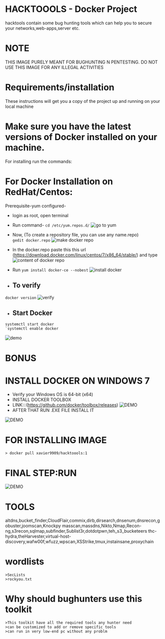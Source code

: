 # HACKTOOOLS - Docker Project
hacktools contain some bug hunting tools which can help you to secure your networks,web-apps,server
etc. 

# NOTE
THIS IMAGE PURELY MEANT FOR BUGHUNTING N PENTESTING. DO NOT USE THIS IMAGE FOR ANY ILLEGAL ACTIVITIES

# Requirements/installation
These instructions will get you a copy of the project up and running on your local machine

# Make sure you have the latest versions of Docker installed on your machine.
For installing run the commands:

# For Docker Installation on RedHat/Centos:
 Prerequisite-yum configured-
* login as root, open terminal
* Run command- `cd /etc/yum.repos.d/`
![go to yum](https://github.com/xavier9909/hacktools/blob/master/go%20to%20yum%20repositories.png)

* Now, (To create a repository file, you can use any name.repo)   
`gedit docker.repo` 
![make docker repo](https://github.com/xavier9909/hacktools/blob/master/create%20docker%20repository.png)
* In the docker.repo paste this this url (https://download.docker.com/linux/centos/7/x86_64/stable/) and type
![content of docker repo](https://github.com/xavier9909/hacktools/blob/master/content%20of%20docker%20repository.png)
* Run
`yum install docker-ce --nobest` 
![install docker](https://github.com/xavier9909/hacktools/blob/master/cmd%20to%20install%20docker.png)
* ## To verify 
`docker version` 
![verify](https://github.com/xavier9909/hacktools/blob/master/verify%20docker%20version.png)
* ## Start Docker
```
systemctl start docker
`systemctl enable docker
```
![demo](https://github.com/xavier9909/hacktools/blob/master/start%20n%20enable%20docker.png)

# BONUS
# INSTALL DOCKER ON WINDOWS 7
 * Verify your Windows OS is 64-bit (x64)
 * INSTALL DOCKER TOOLBOX
 * LINK:::(https://github.com/docker/toolbox/releases)
 ![DEMO](https://github.com/xavier9909/hacktools/blob/master/2020-05-03.png)
 * AFTER THAT RUN .EXE FILE INSTALL IT
 
 ![DEMO](https://docs.docker.com/toolbox/images/installer_open.png)
 
 # FOR INSTALLING IMAGE 
    > docker pull xavier9909/hacktoools:1
    
# FINAL STEP:RUN
![DEMO](https://github.com/xavier9909/hacktools/blob/master/projectshowcase.png)

 
 
 


# TOOLS
altdns,bucket_finder,CloudFlair,commix,dirb,dirsearch,dnsenum,dnsrecon,gobuster,joomscan,Knockpy
masscan,massdns,Nikto,Nmap,Recon-ng,s3recon,sqlmap,subfinder,Sublist3r,dotdotpwn,teh_s3_bucketeers
thc-hydra,theHarvester,virtual-host-discovery,wafw00f,wfuzz,wpscan,XSStrike,tmux,instainsane,proxychain

 # wordlists
    >SecLists
    >rockyou.txt
 
 
 # Why should bughunters use this toolkit
    >This toolkit have all the required tools any hunter need
    >can be customized to add or remove specific tools 
    >can run in very low-end pc without any problm
 
 

